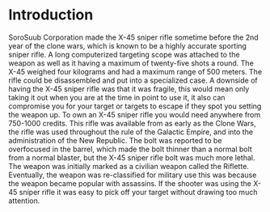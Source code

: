 # Introduction

SoroSuub Corporation made the X-45 sniper rifle sometime before the 2nd year of the clone wars, which is known to be a highly accurate sporting sniper rifle.
A long computerized targeting scope was attached to the weapon as well as it having a maximum of twenty-five shots a round.
The X-45 weighed four kilograms and had a maximum range of 500 meters.
The rifle could be disassembled and put into a specialized case.
A downside of having the  X-45 sniper rifle was that it was fragile, this would mean only taking it out when you are at the time in point to use it, it also can compromise you for your target or targets to escape if they spot you setting the weapon up.
To own an X-45 sniper rifle you would need anywhere from 750-1000 credits.
This rifle was available from as early as the Clone Wars, the rifle was used throughout the rule of the Galactic Empire, and into the administration of the New Republic.
The bolt was reported to be overfocused in the barrel, which made the bolt thinner than a normal bolt from a normal blaster, but the X-45 sniper rifle bolt was much more lethal.
The weapon was initially marked as a civilian weapon called the Riflette.
Eventually, the weapon was re-classified for military use this was because the weapon became popular with assassins.
If the shooter was using the X-45 sniper rifle it was easy to pick off your target without drawing too much attention.
